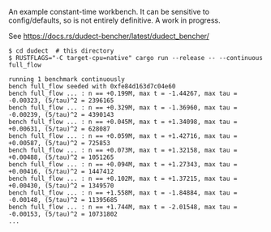 An example constant-time workbench. It can be sensitive to config/defaults, so is
not entirely definitive. A work in progress.

See <https://docs.rs/dudect-bencher/latest/dudect_bencher/>

~~~
$ cd dudect  # this directory
$ RUSTFLAGS="-C target-cpu=native" cargo run --release -- --continuous full_flow

running 1 benchmark continuously
bench full_flow seeded with 0xfe84d163d7c04e60
bench full_flow ... : n == +0.199M, max t = -1.44267, max tau = -0.00323, (5/tau)^2 = 2396165
bench full_flow ... : n == +0.329M, max t = -1.36960, max tau = -0.00239, (5/tau)^2 = 4390143
bench full_flow ... : n == +0.045M, max t = +1.34098, max tau = +0.00631, (5/tau)^2 = 628087
bench full_flow ... : n == +0.059M, max t = +1.42716, max tau = +0.00587, (5/tau)^2 = 725853
bench full_flow ... : n == +0.073M, max t = +1.32158, max tau = +0.00488, (5/tau)^2 = 1051265
bench full_flow ... : n == +0.094M, max t = +1.27343, max tau = +0.00416, (5/tau)^2 = 1447412
bench full_flow ... : n == +0.102M, max t = +1.37215, max tau = +0.00430, (5/tau)^2 = 1349570
bench full_flow ... : n == +1.558M, max t = -1.84884, max tau = -0.00148, (5/tau)^2 = 11395685
bench full_flow ... : n == +1.744M, max t = -2.01548, max tau = -0.00153, (5/tau)^2 = 10731802
...
~~~
